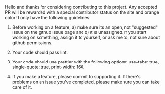 Hello and thanks for considering contributing to this project. Any accepted PR will be rewarded with a special contributor status on the site and orange color!
I only have the following guidelines:

1. Before working on a feature, a) make sure its an open, not "suggested" issue on the github issue page and b) it is unassigned. If you start working on
	something, assign it to yourself, or ask me to, not sure about github permissions.

2. Your code should pass lint.

3. Your code should use prettier with the following options: use-tabs: true, single-quote: true, print-width: 160.

4. If you make a feature, please commit to supporting it. If there's problems on an issue you've completed, please make sure you can take care of it.
